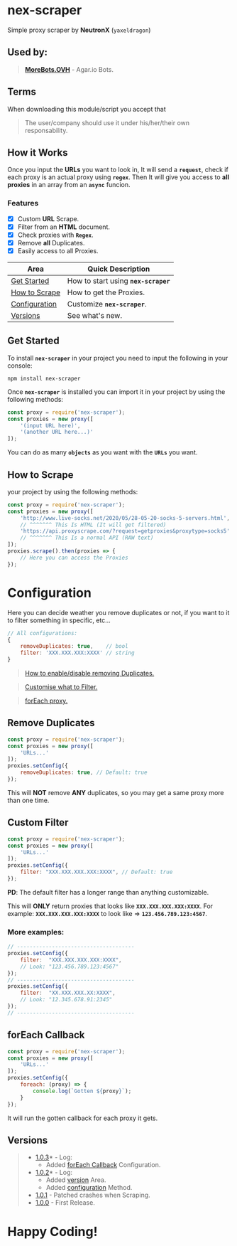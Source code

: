 # nex-scraper
Simple proxy scraper by **NeutronX** (`yaxeldragon`)
## Used by:
> **[MoreBots.OVH](https://morebots.ovh/)** - Agar.io Bots.
## Terms
When downloading this module/script you accept that
> The user/company should use it under his/her/their own responsability.

## How it Works
Once you input the **URLs** you want to look in, It will send a **`request`**, check if each proxy is an actual proxy using **`regex`**. Then It will give you access to **all proxies** in an array from an **`async`** funcion.
### Features
- [x] Custom **URL** Scrape.
- [x] Filter from an **HTML** document.
- [x] Check proxies with **`Regex`**.
- [x] Remove **all** Duplicates.
- [x] Easily access to all Proxies.

Area | Quick Description
------------ | -------------
[Get Started](#get-started) | How to start using **`nex-scraper`**
[How to Scrape](#how-to-scrape) | How to get the Proxies.
[Configuration](#configuration) | Customize **`nex-scraper`**.
[Versions](#versions) | See what's new.

## Get Started
To install **`nex-scraper`** in your project you need to input the following in your console:
```
npm install nex-scraper
```
Once **`nex-scraper`** is installed you can import it in your project by using the following methods:
```js
const proxy = require('nex-scraper');
const proxies = new proxy([
    '(input URL here)',
    '(another URL here...)'
]);
```
You can do as many **`objects`** as you want with the **`URLs`** you want.

## How to Scrape
your project by using the following methods:
```js
const proxy = require('nex-scraper');
const proxies = new proxy([
    'http://www.live-socks.net/2020/05/28-05-20-socks-5-servers.html',
    // ^^^^^^^ This Is HTML (It will get filtered)
    'https://api.proxyscrape.com/?request=getproxies&proxytype=socks5'
    // ^^^^^^^ This Is a normal API (RAW text)
]);
proxies.scrape().then(proxies => {
    // Here you can access the Proxies
});
```

# Configuration
Here you can decide weather you remove duplicates or not, if you want to it to filter something in specific, etc...
```js
// All configurations:
{
    removeDuplicates: true,    // bool
    filter: 'XXX.XXX.XXX:XXXX' // string
}
```
> [How to enable/disable removing Duplicates.](#remove-duplicates)

> [Customise what to Filter.](#custom-filter)

> [forEach proxy.](#foreach-callback)
## Remove Duplicates
```js
const proxy = require('nex-scraper');
const proxies = new proxy([
    'URLs...'
]);
proxies.setConfig({
    removeDuplicates: true, // Default: true
});
```
This will **NOT** remove **ANY** duplicates, so you may get a same proxy more than one time.
## Custom Filter
```js
const proxy = require('nex-scraper');
const proxies = new proxy([
    'URLs...'
]);
proxies.setConfig({
    filter: "XXX.XXX.XXX.XXX:XXXX", // Default: true
});
```
**PD**: The default filter has a longer range than anything customizable.

This will **ONLY** return proxies that looks like **`XXX.XXX.XXX.XXX:XXXX`**. For example: **`XXX.XXX.XXX.XXX:XXXX`** to look like => **`123.456.789.123:4567`**.
### More examples:
```js
// -------------------------------------
proxies.setConfig({
    filter:  "XXX.XXX.XXX.XXX:XXXX",
    // Look: "123.456.789.123:4567"
});
// -------------------------------------
proxies.setConfig({
    filter:  "XX.XXX.XXX.XX:XXXX",
    // Look: "12.345.678.91:2345"
});
// -------------------------------------

```
## forEach Callback
```js
const proxy = require('nex-scraper');
const proxies = new proxy([
    'URLs...'
]);
proxies.setConfig({
    foreach: (proxy) => {
        console.log(`Gotten ${proxy}`);
    }
});
```
It will run the gotten callback for each proxy it gets.
## Versions
> * [1.0.3](https://www.npmjs.com/package/nex-scraper/v/1.0.3)* - Log:
>    * Added [forEach Callback](#foreach-callback) Configuration.
> * [1.0.2](https://www.npmjs.com/package/nex-scraper/v/1.0.2)* - Log:
>    * Added [version](#versions) Area.
>    * Added [configuration](#configuration) Method.
> * [1.0.1](https://www.npmjs.com/package/nex-scraper/v/1.0.1) - Patched crashes when Scraping.
> * [1.0.0](https://www.npmjs.com/package/nex-scraper/v/1.0.0) - First Release.
# Happy Coding!
